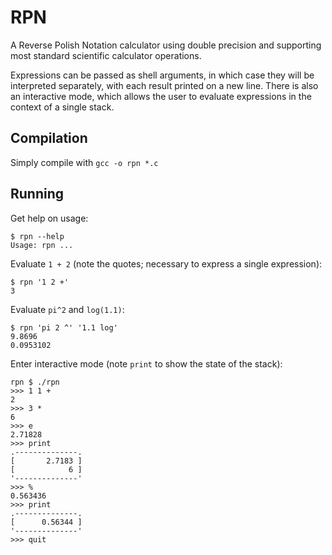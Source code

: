 # RPN

A Reverse Polish Notation calculator using double precision and supporting most
standard scientific calculator operations.

Expressions can be passed as shell arguments, in which case they will be
interpreted separately, with each result printed on a new line.
There is also an interactive mode, which allows the user to evaluate expressions
in the context of a single stack.

## Compilation

Simply compile with
```gcc -o rpn *.c```

## Running

Get help on usage:
```
$ rpn --help
Usage: rpn ...
```

Evaluate `1 + 2` (note the quotes; necessary to express a single expression):
```
$ rpn '1 2 +'
3
```

Evaluate `pi^2` and `log(1.1)`:
```
$ rpn 'pi 2 ^' '1.1 log'
9.8696
0.0953102
```

Enter interactive mode (note `print` to show the state of the stack):
```
rpn $ ./rpn        
>>> 1 1 +
2
>>> 3 *
6
>>> e
2.71828
>>> print
.--------------.
[       2.7183 ]
[            6 ]
'--------------'
>>> %
0.563436
>>> print
.--------------.
[      0.56344 ]
'--------------'
>>> quit
```
